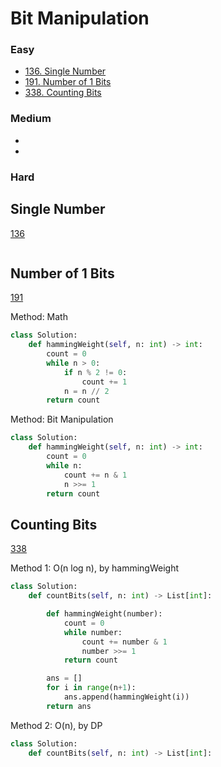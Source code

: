 # Bit Manipulation
<!------------------------------------------------------------------------------------------------------------------------------------------------------>
### Easy
- [136. Single Number](#Single-Number)
- [191. Number of 1 Bits](#Number-of-1-Bits)
- [338. Counting Bits](#Counting-Bits)
  
### Medium
- [](#)
- [](#)

### Hard

## Single Number
[136](https://leetcode.com/problems/Single-Number/)

```python

```

## Number of 1 Bits
[191](https://leetcode.com/problems/Number-of-1-Bits/)

Method: Math 
```python
class Solution:
    def hammingWeight(self, n: int) -> int:
        count = 0
        while n > 0:
            if n % 2 != 0:
                count += 1
            n = n // 2
        return count 
```

Method: Bit Manipulation
```python
class Solution:
    def hammingWeight(self, n: int) -> int:
        count = 0
        while n:
            count += n & 1
            n >>= 1
        return count 
```

## Counting Bits
[338](https://leetcode.com/problems/Counting-Bits/)

Method 1: O(n log n), by hammingWeight
```python
class Solution:
    def countBits(self, n: int) -> List[int]:

        def hammingWeight(number):
            count = 0
            while number:
                count += number & 1
                number >>= 1
            return count

        ans = []
        for i in range(n+1):
            ans.append(hammingWeight(i))
        return ans
```

Method 2: O(n), by DP
```python
class Solution:
    def countBits(self, n: int) -> List[int]:

```
